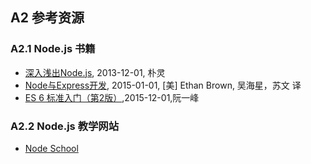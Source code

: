 ## A2 参考资源

### A2.1 Node.js 书籍

-   [深入浅出Node.js](https://item.jd.com/11355978.html), 2013-12-01, 朴灵
-   [Node与Express开发](https://item.jd.com/11644104.html),
    2015-01-01, [美] Ethan Brown, 吴海星，苏文 译
-   [ES 6 标准入门（第2版）](https://item.jd.com/11849235.html),2015-12-01,阮一峰

### A2.2 Node.js 教学网站

-   [Node School](https://nodeschool.io/)

